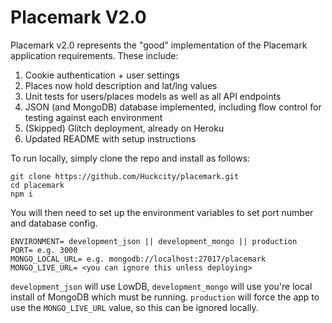 # Placemark V2.0

Placemark v2.0 represents the "good" implementation of the Placemark application requirements. These include:

1. Cookie authentication + user settings
1. Places now hold description and lat/lng values
1. Unit tests for users/places models as well as all API endpoints
1. JSON (and MongoDB) database implemented, including flow control for testing against each environment
1. (Skipped) Glitch deployment, already on Heroku
1. Updated README with setup instructions

To run locally, simply clone the repo and install as follows:

```
git clone https://github.com/Huckcity/placemark.git
cd placemark
npm i
```

You will then need to set up the environment variables to set port number and database config.

```
ENVIRONMENT= development_json || development_mongo || production
PORT= e.g. 3000
MONGO_LOCAL_URL= e.g. mongodb://localhost:27017/placemark
MONGO_LIVE_URL= <you can ignore this unless deploying>
```

`development_json` will use LowDB, `development_mongo` will use you're local install of MongoDB which must be running. `production` will force the app to use the `MONGO_LIVE_URL` value, so this can be ignored locally.
